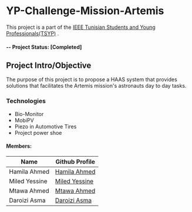 # YP-Challenge-Mission-Artemis
This project is a part of the [IEEE Tunisian Students and Young Professionals(TSYP)](https://tsyp.ieee.tn/) . 

#### -- Project Status: [Completed]

## Project Intro/Objective
The purpose of this project is to propose a HAAS system that provides solutions that facilitates the Artemis mission's astronauts day to day tasks.

### Technologies
* Bio-Monitor
* MobiPV
* Piezo in Automotive Tires
* Project power shoe

#### Members:

|Name     |  Github Profile   | 
|---------|-----------------|
|Hamila Ahmed|[Hamila Ahmed](https://github.com/ahmedhamila)
|Miled Yessine|[Miled Yessine](https://github.com/miledyessine)
|Mtawa Ahmed|[Mtawa Ahmed](https://github.com/ahmedhamila/ahmedhamila)
|Daroizi Asma|[Daroizi Asma](https://github.com/AsmaDaroizi)
